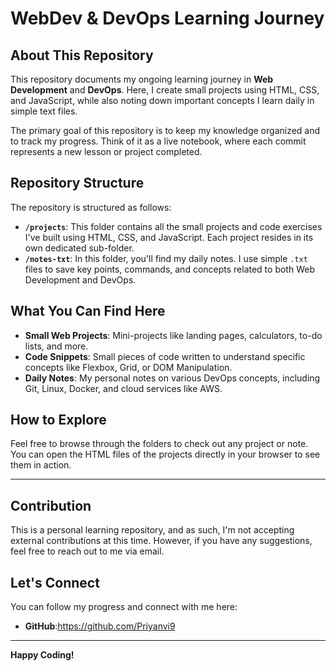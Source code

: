 # WebDev & DevOps Learning Journey

## About This Repository

This repository documents my ongoing learning journey in **Web Development** and **DevOps**. Here, I create small projects using HTML, CSS, and JavaScript, while also noting down important concepts I learn daily in simple text files.

The primary goal of this repository is to keep my knowledge organized and to track my progress. Think of it as a live notebook, where each commit represents a new lesson or project completed.

## Repository Structure

The repository is structured as follows:

  * **`/projects`**: This folder contains all the small projects and code exercises I've built using HTML, CSS, and JavaScript. Each project resides in its own dedicated sub-folder.
  * **`/notes-txt`**: In this folder, you'll find my daily notes. I use simple `.txt` files to save key points, commands, and concepts related to both Web Development and DevOps.

## What You Can Find Here

  * **Small Web Projects**: Mini-projects like landing pages, calculators, to-do lists, and more.
  * **Code Snippets**: Small pieces of code written to understand specific concepts like Flexbox, Grid, or DOM Manipulation.
  * **Daily Notes**: My personal notes on various DevOps concepts, including Git, Linux, Docker, and cloud services like AWS.

## How to Explore

Feel free to browse through the folders to check out any project or note. You can open the HTML files of the projects directly in your browser to see them in action.

-----

## Contribution

This is a personal learning repository, and as such, I'm not accepting external contributions at this time. However, if you have any suggestions, feel free to reach out to me via email.

## Let's Connect

You can follow my progress and connect with me here:

  * **GitHub**:https://github.com/Priyanvi9
-----

**Happy Coding\!**
